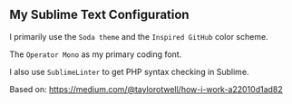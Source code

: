 ## My Sublime Text Configuration

I primarily use the `Soda theme` and the `Inspired GitHub` color scheme.

The `Operator Mono` as my primary coding font.

I also use `SublimeLinter` to get PHP syntax checking in Sublime.

Based on: <a href="https://medium.com/@taylorotwell/how-i-work-a22010d1ad82">https://medium.com/@taylorotwell/how-i-work-a22010d1ad82</a>
